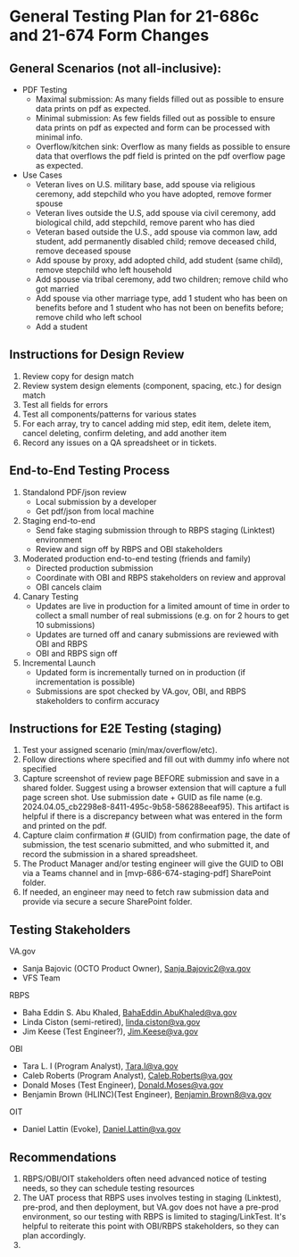 # General Testing Plan for 21-686c and 21-674 Form Changes

## General Scenarios (not all-inclusive):
- PDF Testing
   - Maximal submission: As many fields filled out as possible to ensure data prints on pdf as expected.
   - Minimal submission: As few fields filled out as possible to ensure data prints on pdf as expected and form can be processed with minimal info.
   - Overflow/kitchen sink: Overflow as many fields as possible to ensure data that overflows the pdf field is printed on the pdf overflow page as expected.
 - Use Cases
    - Veteran lives on U.S. military base, add spouse via religious ceremony, add stepchild who you have adopted, remove former spouse
    - Veteran lives outside the U.S, add spouse via civil ceremony, add biological child, add stepchild, remove parent who has died
    - Veteran based outside the U.S., add spouse via common law, add student, add permanently disabled child; remove deceased child, remove deceased spouse
    - Add spouse by proxy, add adopted child, add student (same child), remove stepchild who left household
    - Add spouse via tribal ceremony, add two children; remove child who got married
    - Add spouse via other marriage type, add 1 student who has been on benefits before and 1 student who has not been on benefits before; remove child who left school
    - Add a student

## Instructions for Design Review
1.	Review copy for design match
2.	Review system design elements (component, spacing, etc.) for design match
3.	Test all fields for errors
4.	Test all components/patterns for various states
5.	For each array, try to cancel adding mid step, edit item, delete item, cancel deleting, confirm deleting, and add another item
6. Record any issues on a QA spreadsheet or in tickets.

## End-to-End Testing Process
1. Standalond PDF/json review
   - Local submission by a developer
   - Get pdf/json from local machine
2. Staging end-to-end
   - Send fake staging submission through to RBPS staging (Linktest) environment
   - Review and sign off by RBPS and OBI stakeholders
3. Moderated production end-to-end testing (friends and family)
   - Directed production submission
   - Coordinate with OBI and RBPS stakeholders on review and approval
   - OBI cancels claim
4. Canary Testing
   - Updates are live in production for a limited amount of time in order to collect a small number of real submissions (e.g. on for 2 hours to get 10 submissions)
   - Updates are turned off and canary submissions are reviewed with OBI and RBPS
   - OBI and RBPS sign off
5. Incremental Launch
   - Updated form is incrementally turned on in production (if incrementation is possible)
   - Submissions are spot checked by VA.gov, OBI, and RBPS stakeholders to confirm accuracy

## Instructions for E2E Testing (staging)
1. Test your assigned scenario (min/max/overflow/etc).
2. Follow directions where specified and fill out with dummy info where not specified
3. Capture screenshot of review page BEFORE submission and save in a shared folder. Suggest using a browser extension that will capture a full page screen shot. Use submission date + GUID as file name (e.g. 2024.04.05_cb2298e8-8411-495c-9b58-586288eeaf95). This artifact is helpful if there is a discrepancy between what was entered in the form and printed on the pdf.
4. Capture claim confirmation # (GUID) from confirmation page, the date of submission, the test scenario submitted, and who submitted it, and record the submission in a shared spreadsheet.
5. The Product Manager and/or testing engineer will give the GUID to OBI via a Teams channel and in [mvp-686-674-staging-pdf] SharePoint folder.
6. If needed, an engineer may need to fetch raw submission data and provide via secure a secure SharePoint folder.

## Testing Stakeholders
VA.gov
- Sanja Bajovic (OCTO Product Owner), Sanja.Bajovic2@va.gov
- VFS Team

RBPS
- Baha Eddin S. Abu Khaled, BahaEddin.AbuKhaled@va.gov
- Linda Ciston (semi-retired), linda.ciston@va.gov
- Jim Keese (Test Engineer?), Jim.Keese@va.gov

OBI
- Tara L. I (Program Analyst), Tara.I@va.gov
- Caleb Roberts (Program Analyst), Caleb.Roberts@va.gov
- Donald Moses (Test Engineer), Donald.Moses@va.gov
- Benjamin Brown (HLINC)(Test Engineer), Benjamin.Brown8@va.gov

OIT
- Daniel Lattin (Evoke), Daniel.Lattin@va.gov

## Recommendations
1. RBPS/OBI/OIT stakeholders often need advanced notice of testing needs, so they can schedule testing resources
2. The UAT process that RBPS uses involves testing in staging (Linktest), pre-prod, and then deployment, but VA.gov does not have a pre-prod environment, so our testing with RBPS is limited to staging/LinkTest. It's helpful to reiterate this point with OBI/RBPS stakeholders, so they can plan accordingly.
3. 
